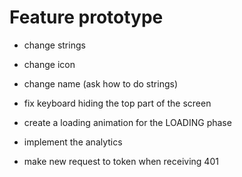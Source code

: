 # Feature prototype
- change strings
- change icon
- change name (ask how to do strings)
- fix keyboard hiding the top part of the screen
- create a loading animation for the LOADING phase
- implement the analytics

- make new request to token when receiving 401